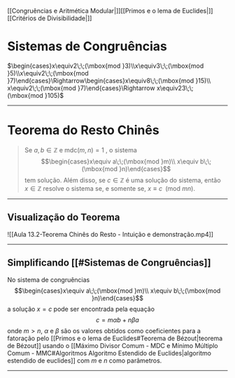 [[Congruências e Aritmética Modular|]][[Primos e o lema de Euclides|]][[Critérios de Divisibilidade|]]
# Sistemas de Congruências
$\begin{cases}x\equiv2\;\;(\mbox{mod }3)\\x\equiv3\;\;(\mbox{mod }5)\\x\equiv2\;\;(\mbox{mod }7)\end{cases}\Rightarrow\begin{cases}x\equiv8\;\;(\mbox{mod }15)\\ x\equiv2\;\;(\mbox{mod }7)\end{cases}\Rightarrow x\equiv23\;\;(\mbox{mod }105)$ 

---
# Teorema do Resto Chinês
> Se $a,b\in\mathbb{Z}$ e $\mbox{mdc}(m,n)=1$ , o sistema $$\begin{cases}x\equiv a\;\;(\mbox{mod }m)\\ x\equiv b\;\;(\mbox{mod }n)\end{cases}$$ tem solução. Além disso, se $c\in\mathbb{Z}$ é uma solução do sistema, então $x\in\mathbb{Z}$ resolve o sistema se, e somente se, $x\equiv c\;\;(\mbox{mod  } mn)$.

---
## Visualização do Teorema
![[Aula 13.2-Teorema Chinês do Resto - Intuição e demonstração.mp4]]

---
## Simplificando [[#Sistemas de Congruências]]

No sistema de congruências
$$\begin{cases}x\equiv a\;\;(\mbox{mod }m)\\ x\equiv b\;\;(\mbox{mod }n)\end{cases}$$
a solução $x=c$ pode ser encontrada pela equação
$$c=m\alpha b+n\beta a$$
onde $m>n$, $\alpha$ e $\beta$ são os valores obtidos como coeficientes para a fatoração pelo [[Primos e o lema de Euclides#Teorema de Bézout|teorema de Bézout]] usando o [[Máximo Divisor Comum - MDC e Mínimo Múltiplo Comum - MMC#Algoritmos Algoritmo Estendido de Euclides|algoritmo estendido de euclides]] com $m$ e $n$ como parâmetros.

---